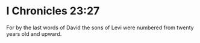 # I Chronicles 23:27

For by the last words of David the sons of Levi were numbered from twenty years old and upward.
